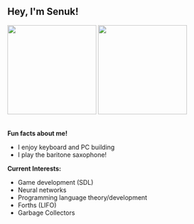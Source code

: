 ## Hey, I'm Senuk!

<div layout="inline">
<img height=200 src="https://github-readme-stats.vercel.app/api?username=Mespyr&show_icons=true&hide_title=false&hide_border=false&theme=github_dark_dimmed&rank_icon=github&include_all_commits=true"/>
<img height=200 src="https://github-readme-stats.vercel.app/api/top-langs?username=Mespyr&langs_count=8&show_icons=true&hide_title=false&hide_border=false&theme=github_dark_dimmed&hide=roff,makefile&layout=compact&size_weight=0.5&count_weight=0.5"/>
</div>
<br>

**Fun facts about me!**
- I enjoy keyboard and PC building
- I play the baritone saxophone!

**Current Interests:**
- Game development (SDL)
- Neural networks
- Programming language theory/development
- Forths (LIFO)
- Garbage Collectors
